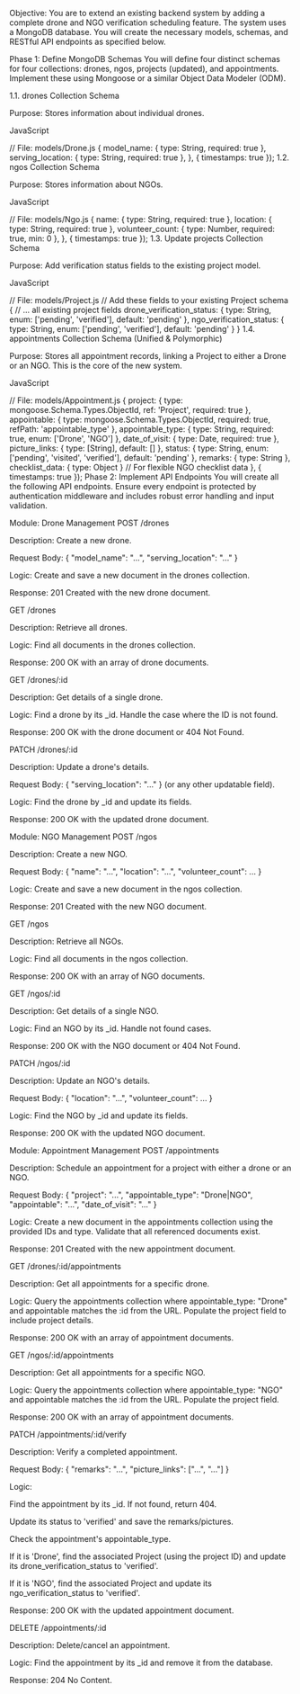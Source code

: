 Objective: You are to extend an existing backend system by adding a complete drone and NGO verification scheduling feature. The system uses a MongoDB database. You will create the necessary models, schemas, and RESTful API endpoints as specified below.

Phase 1: Define MongoDB Schemas
You will define four distinct schemas for four collections: drones, ngos, projects (updated), and appointments. Implement these using Mongoose or a similar Object Data Modeler (ODM).

1.1. drones Collection Schema

Purpose: Stores information about individual drones.

JavaScript

// File: models/Drone.js
{
  model_name: { type: String, required: true },
  serving_location: { type: String, required: true },
}, { timestamps: true });
1.2. ngos Collection Schema

Purpose: Stores information about NGOs.

JavaScript

// File: models/Ngo.js
{
  name: { type: String, required: true },
  location: { type: String, required: true },
  volunteer_count: { type: Number, required: true, min: 0 },
}, { timestamps: true });
1.3. Update projects Collection Schema

Purpose: Add verification status fields to the existing project model.

JavaScript

// File: models/Project.js
// Add these fields to your existing Project schema
{
  // ... all existing project fields
  drone_verification_status: {
    type: String,
    enum: ['pending', 'verified'],
    default: 'pending'
  },
  ngo_verification_status: {
    type: String,
    enum: ['pending', 'verified'],
    default: 'pending'
  }
}
1.4. appointments Collection Schema (Unified & Polymorphic)

Purpose: Stores all appointment records, linking a Project to either a Drone or an NGO. This is the core of the new system.

JavaScript

// File: models/Appointment.js
{
  project: {
    type: mongoose.Schema.Types.ObjectId,
    ref: 'Project',
    required: true
  },
  appointable: {
    type: mongoose.Schema.Types.ObjectId,
    required: true,
    refPath: 'appointable_type'
  },
  appointable_type: {
    type: String,
    required: true,
    enum: ['Drone', 'NGO']
  },
  date_of_visit: { type: Date, required: true },
  picture_links: { type: [String], default: [] },
  status: {
    type: String,
    enum: ['pending', 'visited', 'verified'],
    default: 'pending'
  },
  remarks: { type: String },
  checklist_data: { type: Object } // For flexible NGO checklist data
}, { timestamps: true });
Phase 2: Implement API Endpoints
You will create all the following API endpoints. Ensure every endpoint is protected by authentication middleware and includes robust error handling and input validation.

Module: Drone Management
POST /drones

Description: Create a new drone.

Request Body: { "model_name": "...", "serving_location": "..." }

Logic: Create and save a new document in the drones collection.

Response: 201 Created with the new drone document.

GET /drones

Description: Retrieve all drones.

Logic: Find all documents in the drones collection.

Response: 200 OK with an array of drone documents.

GET /drones/:id

Description: Get details of a single drone.

Logic: Find a drone by its _id. Handle the case where the ID is not found.

Response: 200 OK with the drone document or 404 Not Found.

PATCH /drones/:id

Description: Update a drone's details.

Request Body: { "serving_location": "..." } (or any other updatable field).

Logic: Find the drone by _id and update its fields.

Response: 200 OK with the updated drone document.

Module: NGO Management
POST /ngos

Description: Create a new NGO.

Request Body: { "name": "...", "location": "...", "volunteer_count": ... }

Logic: Create and save a new document in the ngos collection.

Response: 201 Created with the new NGO document.

GET /ngos

Description: Retrieve all NGOs.

Logic: Find all documents in the ngos collection.

Response: 200 OK with an array of NGO documents.

GET /ngos/:id

Description: Get details of a single NGO.

Logic: Find an NGO by its _id. Handle not found cases.

Response: 200 OK with the NGO document or 404 Not Found.

PATCH /ngos/:id

Description: Update an NGO's details.

Request Body: { "location": "...", "volunteer_count": ... }

Logic: Find the NGO by _id and update its fields.

Response: 200 OK with the updated NGO document.

Module: Appointment Management
POST /appointments

Description: Schedule an appointment for a project with either a drone or an NGO.

Request Body: { "project": "...", "appointable_type": "Drone|NGO", "appointable": "...", "date_of_visit": "..." }

Logic: Create a new document in the appointments collection using the provided IDs and type. Validate that all referenced documents exist.

Response: 201 Created with the new appointment document.

GET /drones/:id/appointments

Description: Get all appointments for a specific drone.

Logic: Query the appointments collection where appointable_type: "Drone" and appointable matches the :id from the URL. Populate the project field to include project details.

Response: 200 OK with an array of appointment documents.

GET /ngos/:id/appointments

Description: Get all appointments for a specific NGO.

Logic: Query the appointments collection where appointable_type: "NGO" and appointable matches the :id from the URL. Populate the project field.

Response: 200 OK with an array of appointment documents.

PATCH /appointments/:id/verify

Description: Verify a completed appointment.

Request Body: { "remarks": "...", "picture_links": ["...", "..."] }

Logic:

Find the appointment by its _id. If not found, return 404.

Update its status to 'verified' and save the remarks/pictures.

Check the appointment's appointable_type.

If it is 'Drone', find the associated Project (using the project ID) and update its drone_verification_status to 'verified'.

If it is 'NGO', find the associated Project and update its ngo_verification_status to 'verified'.

Response: 200 OK with the updated appointment document.

DELETE /appointments/:id

Description: Delete/cancel an appointment.

Logic: Find the appointment by its _id and remove it from the database.

Response: 204 No Content.